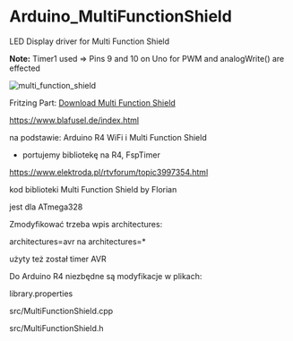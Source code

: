 # Arduino_MultiFunctionShield
LED Display driver for Multi Function Shield

**Note:** Timer1 used => Pins 9 and 10 on Uno for PWM and analogWrite() are effected

![multi_function_shield](multi_function_shield.png?raw=true)

Fritzing Part: [Download Multi Function Shield](https://www.heise.de/make/downloads/76/2/4/1/3/8/7/4/Multi_Function_Shield.fzpz)

https://www.blafusel.de/index.html


na podstawie:
Arduino R4 WiFi i Multi Function Shield 
- portujemy bibliotekę na R4, FspTimer 

https://www.elektroda.pl/rtvforum/topic3997354.html

kod biblioteki Multi Function Shield by Florian

jest dla ATmega328 

Zmodyfikować trzeba wpis architectures:

architectures=avr  na architectures=*

użyty też został timer AVR

Do Arduino R4 niezbędne są modyfikacje w plikach:

library.properties

src/MultiFunctionShield.cpp

src/MultiFunctionShield.h




